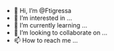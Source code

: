- 👋 Hi, I’m @Ftigressa
- 👀 I’m interested in ...
- 🌱 I’m currently learning ...
- 💞️ I’m looking to collaborate on ...
- 📫 How to reach me ...

<!---
Ftigressa/Ftigressa is a ✨ special ✨ repository because its `README.md` (this file) appears on your GitHub profile.
You can click the Preview link to take a look at your changes.
--->
